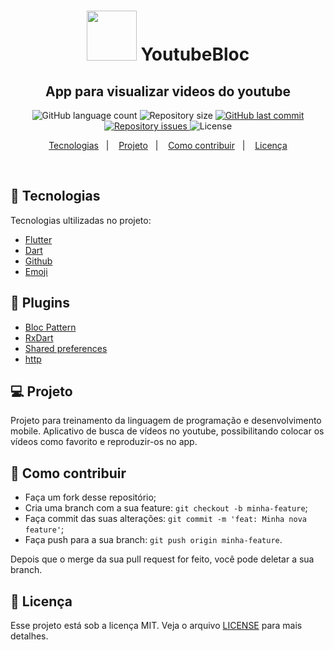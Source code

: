 
<h1 align="center">
<img alt="" title="" src="https://cdn.icon-icons.com/icons2/572/PNG/512/1457055658_App_Development_icon-icons.com_54712.png" width="80" />
YoutubeBloc
  
</h1>

<h2 align="center">App para visualizar videos do youtube</h2>

<p align="center">
  <img alt="GitHub language count" src="https://img.shields.io/github/languages/count/Sthaynny/youtubeBloc">
  <img alt="Repository size" src="https://img.shields.io/github/repo-size/Sthaynny/youtubeBloc">
  <a href="https://github.com/Sthaynny/youtubeBloc/commits/master">
    <img alt="GitHub last commit" src="https://img.shields.io/github/last-commit/Sthaynny/youtubeBloc">
  </a>

  <a href="https://github.com/Sthaynny/youtubeBloc">
    <img alt="Repository issues" src="https://img.shields.io/github/issues/Sthaynny/youtubeBloc">
  </a>
  <img alt="License" src="https://img.shields.io/badge/license-MIT-brightgreen">
</p>

<p align="center">
  <a href="#bookmark_tabs-tecnologias">Tecnologias</a>&nbsp;&nbsp;&nbsp;|&nbsp;&nbsp;&nbsp;
  <a href="#-projeto">Projeto</a>&nbsp;&nbsp;&nbsp;|&nbsp;&nbsp;&nbsp;
  <a href="#-como-contribuir">Como contribuir</a>&nbsp;&nbsp;&nbsp;|&nbsp;&nbsp;&nbsp;
  <a href="#memo-licença">Licença</a>
</p>

<br>

## :bookmark_tabs: Tecnologias

Tecnologias ultilizadas no projeto:

- [Flutter](https://flutter.dev/)
- [Dart](https://pub.dev/)
- [Github](https://github.com)
- [Emoji](https://gist.github.com/rxaviers/7360908)

## :pushpin: Plugins

- [Bloc Pattern](https://pub.dev/packages/bloc_pattern)
- [RxDart](https://pub.dev/packages/rxdart)
- [Shared preferences](https://pub.dev/packages/shared_preferences)
- [http](https://pub.dev/packages/http)

## 💻 Projeto

Projeto para treinamento da linguagem de programação e desenvolvimento mobile. 
Aplicativo de busca de vídeos no youtube, possibilitando colocar os vídeos como favorito e reproduzir-os no app.

## 🤔 Como contribuir

- Faça um fork desse repositório;
- Cria uma branch com a sua feature: `git checkout -b minha-feature`;
- Faça commit das suas alterações: `git commit -m 'feat: Minha nova feature'`;
- Faça push para a sua branch: `git push origin minha-feature`.

Depois que o merge da sua pull request for feito, você pode deletar a sua branch.

## :memo: Licença

Esse projeto está sob a licença MIT. Veja o arquivo [LICENSE](LICENSE.md) para mais detalhes.